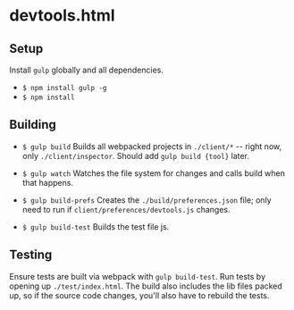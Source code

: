 # devtools.html

## Setup

Install `gulp` globally and all dependencies.

* `$ npm install gulp -g`
* `$ npm install`

## Building

* `$ gulp build` Builds all webpacked projects in `./client/*` -- right now, only `./client/inspector`. Should add `gulp build {tool}` later.

* `$ gulp watch` Watches the file system for changes and calls build when that happens.
* `$ gulp build-prefs` Creates the `./build/preferences.json` file; only need to run if `client/preferences/devtools.js` changes.
* `$ gulp build-test` Builds the test file js.

## Testing

Ensure tests are built via webpack with `gulp build-test`. Run tests by opening up `./test/index.html`. The build also includes the lib files packed up, so if the source code changes, you'll also have to rebuild the tests.
